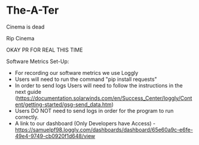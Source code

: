 # The-A-Ter
Cinema is dead

Rip Cinema

OKAY PR FOR REAL THIS TIME

Software Metrics Set-Up: 
- For recording our software metrics we use Loggly
- Users will need to run the command "pip install requests" 
- In order to send logs Users will need to follow the instructions in the next guide (https://documentation.solarwinds.com/en/Success_Center/loggly/Content/getting-started/gsg-send_data.htm)
- Users DO NOT need to send logs in order for the program to run correctly.
- A link to our dashboard (Only Developers have Access) - https://samuelpf98.loggly.com/dashboards/dashboard/65e60a9c-e6fe-49e4-9749-cb0920f1d648/view
